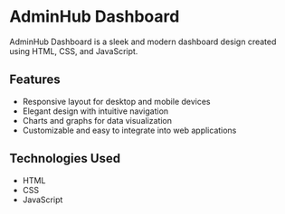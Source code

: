 # AdminHub Dashboard


AdminHub Dashboard is a sleek and modern dashboard design created using HTML, CSS, and JavaScript. 

## Features

- Responsive layout for desktop and mobile devices
- Elegant design with intuitive navigation
- Charts and graphs for data visualization
- Customizable and easy to integrate into web applications


## Technologies Used

- HTML
- CSS
- JavaScript


